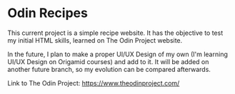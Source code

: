 # Odin Recipes

This current project is a simple recipe website. 
It has the objective to test my initial HTML skills, learned on The Odin Project website.

In the future, I plan to make a proper UI/UX Design of my own (I'm learning UI/UX Design on Origamid courses) and add to it.
It will be added on another future branch, so my evolution can be compared afterwards.


Link to The Odin Project: https://www.theodinproject.com/


